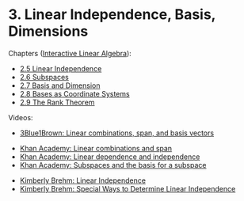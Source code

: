 # 3. Linear Independence, Basis, Dimensions

Chapters ([Interactive Linear Algebra](https://textbooks.math.gatech.edu/ila/)):
- [2.5 Linear Independence](https://textbooks.math.gatech.edu/ila/linear-independence.html)
- [2.6 Subspaces](https://textbooks.math.gatech.edu/ila/subspaces.html)
- [2.7 Basis and Dimension](https://textbooks.math.gatech.edu/ila/dimension.html)
- [2.8 Bases as Coordinate Systems](https://textbooks.math.gatech.edu/ila/bases-as-coord-systems.html)
- [2.9 The Rank Theorem](https://textbooks.math.gatech.edu/ila/rank-thm.html)

Videos:
- [3Blue1Brown: Linear combinations, span, and basis vectors](https://www.youtube.com/watch?v=k7RM-ot2NWY&list=PLZHQObOWTQDPD3MizzM2xVFitgF8hE_ab&index=2)
<!---->
- [Khan Academy: Linear combinations and span](https://www.khanacademy.org/math/linear-algebra/vectors-and-spaces/linear-combinations/v/linear-combinations-and-span)
- [Khan Academy: Linear dependence and independence](https://www.khanacademy.org/math/linear-algebra/vectors-and-spaces/linear-independence/v/linear-algebra-introduction-to-linear-independence)
- [Khan Academy: Subspaces and the basis for a subspace](https://www.khanacademy.org/math/linear-algebra/vectors-and-spaces/subspace-basis/v/linear-subspaces)
<!---->
- [Kimberly Brehm: Linear Independence](https://www.youtube.com/watch?v=ofGN1Gtgjok&list=PLl-gb0E4MII03hiCrZa7YqxUMEeEPmZqK)
- [Kimberly Brehm: Special Ways to Determine Linear Independence](https://www.youtube.com/watch?v=EdLoNRo0s28&list=PLl-gb0E4MII03hiCrZa7YqxUMEeEPmZqK)
<!---->
